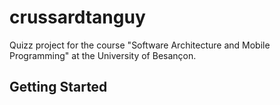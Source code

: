 # crussardtanguy

Quizz project for the course "Software Architecture and Mobile Programming" at the University of Besançon.

## Getting Started


